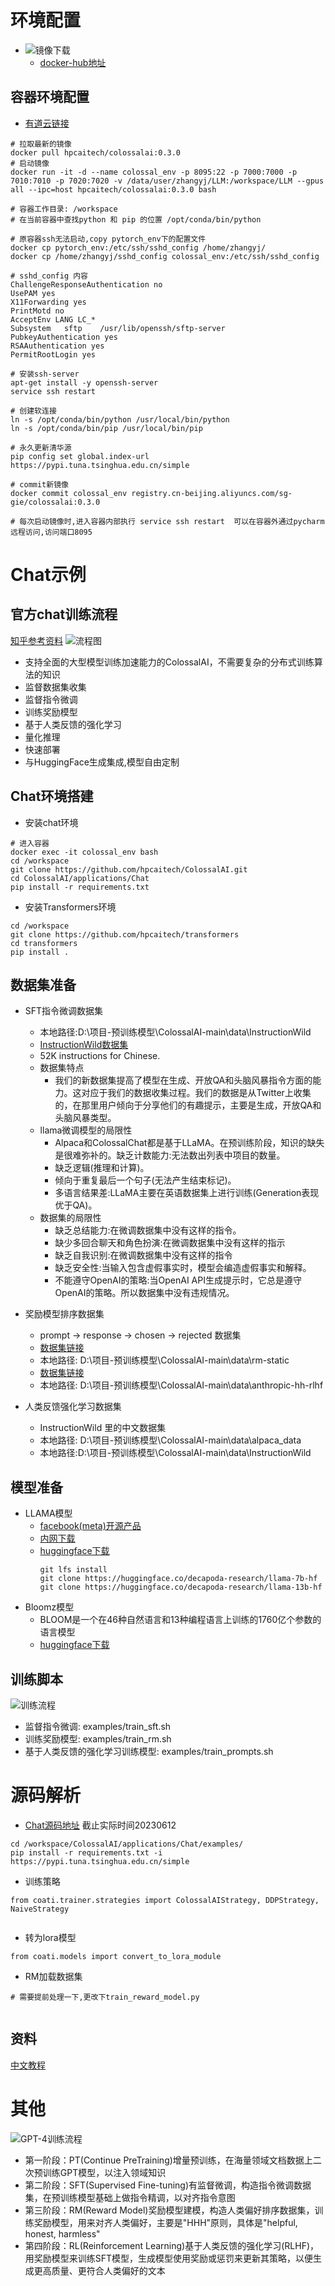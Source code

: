 # 环境配置

* ![镜像下载](https://note.youdao.com/yws/api/personal/file/WEB386ef86df22f59c31dd7847ea71e8c79?method=download&shareKey=0a1ccc7142b789db2d98ca350aa84568)
    * [docker-hub地址](https://hub.docker.com/r/hpcaitech/colossalai)
    
## 容器环境配置
* [有道云链接](https://note.youdao.com/s/SyuVJga)
```
# 拉取最新的镜像
docker pull hpcaitech/colossalai:0.3.0  
# 启动镜像
docker run -it -d --name colossal_env -p 8095:22 -p 7000:7000 -p 7010:7010 -p 7020:7020 -v /data/user/zhangyj/LLM:/workspace/LLM --gpus all --ipc=host hpcaitech/colossalai:0.3.0 bash

# 容器工作目录: /workspace
# 在当前容器中查找python 和 pip 的位置 /opt/conda/bin/python

# 原容器ssh无法启动,copy pytorch_env下的配置文件
docker cp pytorch_env:/etc/ssh/sshd_config /home/zhangyj/
docker cp /home/zhangyj/sshd_config colossal_env:/etc/ssh/sshd_config

# sshd_config 内容
ChallengeResponseAuthentication no
UsePAM yes
X11Forwarding yes
PrintMotd no
AcceptEnv LANG LC_*
Subsystem	sftp	/usr/lib/openssh/sftp-server
PubkeyAuthentication yes
RSAAuthentication yes
PermitRootLogin yes

# 安装ssh-server
apt-get install -y openssh-server
service ssh restart

# 创建软连接
ln -s /opt/conda/bin/python /usr/local/bin/python
ln -s /opt/conda/bin/pip /usr/local/bin/pip

# 永久更新清华源
pip config set global.index-url https://pypi.tuna.tsinghua.edu.cn/simple

# commit新镜像
docker commit colossal_env registry.cn-beijing.aliyuncs.com/sg-gie/colossalai:0.3.0

# 每次启动镜像时,进入容器内部执行 service ssh restart  可以在容器外通过pycharm 远程访问,访问端口8095
```

# Chat示例
## 官方chat训练流程
[知乎参考资料](https://www.zhihu.com/tardis/zm/art/618048558?source_id=1005)
![流程图](https://raw.githubusercontent.com/hpcaitech/public_assets/main/applications/chatgpt/chatgpt.png) 
*  支持全面的大型模型训练加速能力的ColossalAI，不需要复杂的分布式训练算法的知识
*  监督数据集收集
*  监督指令微调
*  训练奖励模型
*  基于人类反馈的强化学习
*  量化推理
*  快速部署
*  与HuggingFace生成集成,模型自由定制
## Chat环境搭建
* 安装chat环境
```
# 进入容器
docker exec -it colossal_env bash
cd /workspace
git clone https://github.com/hpcaitech/ColossalAI.git
cd ColossalAI/applications/Chat
pip install -r requirements.txt 
```
* 安装Transformers环境
```
cd /workspace
git clone https://github.com/hpcaitech/transformers
cd transformers
pip install .
```
## 数据集准备
* SFT指令微调数据集
    * 本地路径:D:\项目-预训练模型\ColossalAI-main\data\InstructionWild 
    * [InstructionWild数据集](https://github.com/XueFuzhao/InstructionWild/tree/main)
    * 52K instructions for Chinese.
    * 数据集特点
        * 我们的新数据集提高了模型在生成、开放QA和头脑风暴指令方面的能力。这对应于我们的数据收集过程。我们的数据是从Twitter上收集的，在那里用户倾向于分享他们的有趣提示，主要是生成，开放QA和头脑风暴类型。
    * llama微调模型的局限性
        * Alpaca和ColossalChat都是基于LLaMA。在预训练阶段，知识的缺失是很难弥补的。缺乏计数能力:无法数出列表中项目的数量。
        * 缺乏逻辑(推理和计算)。
        * 倾向于重复最后一个句子(无法产生结束标记)。
        * 多语言结果差:LLaMA主要在英语数据集上进行训练(Generation表现优于QA)。
    * 数据集的局限性
        * 缺乏总结能力:在微调数据集中没有这样的指令。
        * 缺少多回合聊天和角色扮演:在微调数据集中没有这样的指示
        * 缺乏自我识别:在微调数据集中没有这样的指令
        * 缺乏安全性:当输入包含虚假事实时，模型会编造虚假事实和解释。
        * 不能遵守OpenAI的策略:当OpenAI API生成提示时，它总是遵守OpenAI的策略。所以数据集中没有违规情况。
* 奖励模型排序数据集
     * prompt -> response -> chosen -> rejected  数据集
     * [数据集链接](https://huggingface.co/datasets/Dahoas/rm-static)
     * 本地路径: D:\项目-预训练模型\ColossalAI-main\data\rm-static
     * [数据集链接](https://huggingface.co/datasets/Anthropic/hh-rlhf/tree/refs%2Fconvert%2Fparquet)
     * 本地路径: D:\项目-预训练模型\ColossalAI-main\data\anthropic-hh-rlhf

* 人类反馈强化学习数据集
    * InstructionWild 里的中文数据集
    * 本地路径: D:\项目-预训练模型\ColossalAI-main\data\alpaca_data
    * 本地路径:D:\项目-预训练模型\ColossalAI-main\data\InstructionWild 

## 模型准备
* LLAMA模型 
    *  [facebook(meta)开源产品](https://ipfs.io/ipfs/Qmb9y5GCkTG7ZzbBWMu2BXwMkzyCKcUjtEKPpgdZ7GEFKm/)
    *  [内网下载](https://www.123pan.com/s/Su8ZVv-g97q3.html)
    *  [huggingface下载](https://huggingface.co/decapoda-research)
        ```
        git lfs install
        git clone https://huggingface.co/decapoda-research/llama-7b-hf
        git clone https://huggingface.co/decapoda-research/llama-13b-hf
        ```  
* Bloomz模型
    * BLOOM是一个在46种自然语言和13种编程语言上训练的1760亿个参数的语言模型
    * [huggingface下载](https://huggingface.co/bigscience/bloomz-7b1-mt)
## 训练脚本
![训练流程](https://raw.githubusercontent.com/hpcaitech/public_assets/main/applications/chat/stage-3.jpeg)
* 监督指令微调: examples/train_sft.sh
* 训练奖励模型: examples/train_rm.sh
* 基于人类反馈的强化学习训练模型: examples/train_prompts.sh



# 源码解析
* [Chat源码地址](https://github.com/hpcaitech/ColossalAI/tree/main/applications/Chat) 截止实际时间20230612

```
cd /workspace/ColossalAI/applications/Chat/examples/
pip install -r requirements.txt -i https://pypi.tuna.tsinghua.edu.cn/simple
```
* 训练策略
```
from coati.trainer.strategies import ColossalAIStrategy, DDPStrategy, NaiveStrategy


```
* 转为lora模型
```
from coati.models import convert_to_lora_module

```
* RM加载数据集
```
# 需要提前处理一下,更改下train_reward_model.py


```

## 资料
[中文教程](https://colossalai.org/zh-Hans/docs/get_started/installation/)



# 其他

![GPT-4训练流程](https://github.com/shibing624/MedicalGPT/raw/main/docs/GPT_Training.jpg)
* 第一阶段：PT(Continue PreTraining)增量预训练，在海量领域文档数据上二次预训练GPT模型，以注入领域知识
* 第二阶段：SFT(Supervised Fine-tuning)有监督微调，构造指令微调数据集，在预训练模型基础上做指令精调，以对齐指令意图
* 第三阶段：RM(Reward Model)奖励模型建模，构造人类偏好排序数据集，训练奖励模型，用来对齐人类偏好，主要是"HHH"原则，具体是"helpful, honest, harmless"
* 第四阶段：RL(Reinforcement Learning)基于人类反馈的强化学习(RLHF)，用奖励模型来训练SFT模型，生成模型使用奖励或惩罚来更新其策略，以便生成更高质量、更符合人类偏好的文本